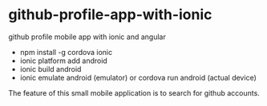# github-profile-app-with-ionic
github profile mobile app with ionic and angular

* npm install -g cordova ionic
* ionic platform add android
* ionic build android
* ionic emulate android (emulator) or cordova run android (actual device)

The feature of this small mobile application is to search for github accounts.
